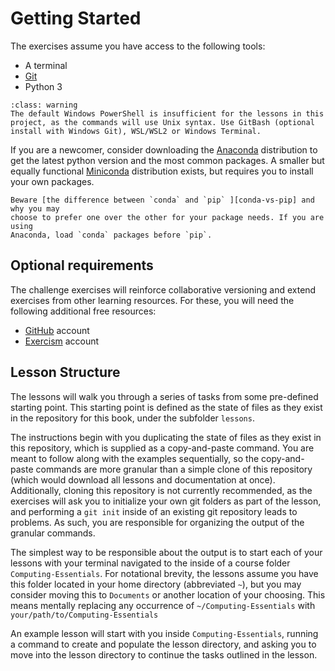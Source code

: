 # Getting Started

The exercises assume you have access to the following tools:

- A terminal
- [Git][git]
- Python 3

```{admonition} Windows
:class: warning
The default Windows PowerShell is insufficient for the lessons in this project, as the commands will use Unix syntax. Use GitBash (optional install with Windows Git), WSL/WSL2 or Windows Terminal.
```
If you are a newcomer, consider downloading the [Anaconda][anaconda]
distribution to get the latest python version and the most common packages. A
smaller but equally functional [Miniconda][miniconda] distribution exists, but
requires you to install your own packages.

```{seealso}
Beware [the difference between `conda` and `pip` ][conda-vs-pip] and why you may
choose to prefer one over the other for your package needs. If you are using
Anaconda, load `conda` packages before `pip`.
```


[git]: https://git-scm.com
[anaconda]: https://www.anaconda.com
[miniconda]: https://docs.conda.io/en/latest/miniconda.html
[conda-vs-pip]: https://pythonspeed.com/articles/conda-vs-pip/

## Optional requirements

The challenge exercises will reinforce collaborative versioning and extend
exercises from other learning resources. For these, you will need the following
additional free resources:

- [GitHub](https://github.com) account
- [Exercism](https://exercism.org) account

## Lesson Structure

The lessons will walk you through a series of tasks from some pre-defined
starting point. This starting point is defined as the state of files as they
exist in the repository for this book, under the subfolder `lessons`.

The instructions begin with you duplicating the state of files as they exist in
this repository, which is supplied as a copy-and-paste command. You are meant
to follow along with the examples sequentially, so the copy-and-paste commands
are more granular than a simple clone of this repository (which would download
all lessons and documentation at once). Additionally, cloning this repository
is not currently recommended, as the exercises will ask you to initialize your
own git folders as part of the lesson, and performing a `git init` inside of an
existing git repository leads to problems. As such, you are responsible for
organizing the output of the granular commands.

The simplest way to be responsible about the output is to start each of your
lessons with your terminal navigated to the inside of a course folder
`Computing-Essentials`. For notational brevity, the lessons assume you have
this folder located in your home directory (abbreviated `~`), but you may
consider moving this to `Documents` or another location of your choosing. This
means mentally replacing any occurrence of `~/Computing-Essentials` with
`your/path/to/Computing-Essentials`

An example lesson will start with you inside `Computing-Essentials`, running a
command to create and populate the lesson directory, and asking you to move
into the lesson directory to continue the tasks outlined in the lesson.

